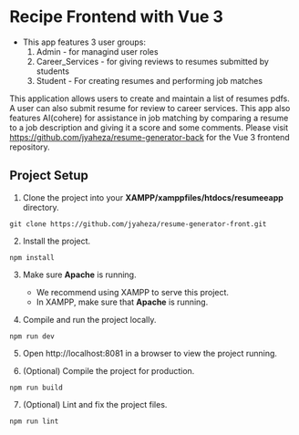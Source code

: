# Recipe Frontend with Vue 3

- This app features 3 user groups:
    1. Admin - for managind user roles
    2. Career_Services - for giving reviews to resumes submitted by students
    3. Student - For creating resumes and performing job matches

This application allows users to create and maintain a list of resumes pdfs. A user can also submit resume for review to career services. This app also features AI(cohere) for assistance in job matching by comparing a resume to a job description and giving it a score and some comments. Please visit https://github.com/jyaheza/resume-generator-back for the Vue 3 frontend repository.


## Project Setup

1. Clone the project into your **XAMPP/xamppfiles/htdocs/resumeeapp** directory.

```
git clone https://github.com/jyaheza/resume-generator-front.git
```

2. Install the project.

```
npm install
```

3. Make sure **Apache** is running.

   - We recommend using XAMPP to serve this project.
   - In XAMPP, make sure that **Apache** is running.

4. Compile and run the project locally.

```
npm run dev
```

5. Open http://localhost:8081 in a browser to view the project running.

6. (Optional) Compile the project for production.

```
npm run build
```

7. (Optional) Lint and fix the project files.

```
npm run lint
```
